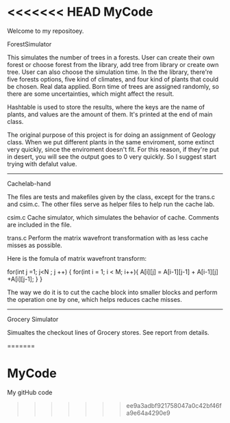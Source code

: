 <<<<<<< HEAD
MyCode
======

Welcome to my repositoey.



ForestSimulator

This simulates the number of trees in a forests. User can create their own forest or choose forest from the library, add tree from library or create own tree. User can also choose the simulation time. In the the library, there're five forests options, five kind of climates, and four kind of plants that could be chosen. Real data applied. Born time of trees are assigned randomly, so there are some uncertainties, which might affect the result. 

Hashtable is used to store the results, where the keys are the name of plants, and values are the amount of them. It's printed at the end of main class. 

The original purpose of this project is for doing an assignment of Geology class. When we put different plants in the same enviroment, some extinct very quickly, since the enviroment doesn't fit. For this reason, if they're put in desert, you will see the output goes to 0 very quickly. So I suggest start trying with defalut value. 

----------------------------------------------------

Cachelab-hand

The files are tests and makefiles given by the class, except for the trans.c and csim.c. The other files serve as helper files to help run the cache lab. 

csim.c
Cache simulator, which simulates the behavior of cache. Comments are included in the file.

trans.c
Perform the matrix wavefront transformation with as less cache misses as possible.

Here is the fomula of matrix wavefront transform:

for(int j =1; j<N ; j ++)
{
	for(int i = 1; i < M; i++){
		A[i][j] = A[i-1][j-1] + A[i-1][j] +A[i][j-1];
	}
}

The way we do it is to cut the cache block into smaller blocks and perform the operation one by one, which helps reduces cache misses.

---------------------------
Grocery Simulator

Simualtes the checkout lines of Grocery stores. See report from details.

=======
# MyCode
My gitHub code
>>>>>>> ee9a3adbf921758047a0c42bf46fa9e64a4290e9
